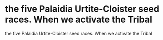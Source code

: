 # the five Palaidia Urtite-Cloister seed races. When we activate the Tribal

the five Palaidia Urtite-Cloister seed races. When we activate the Tribal